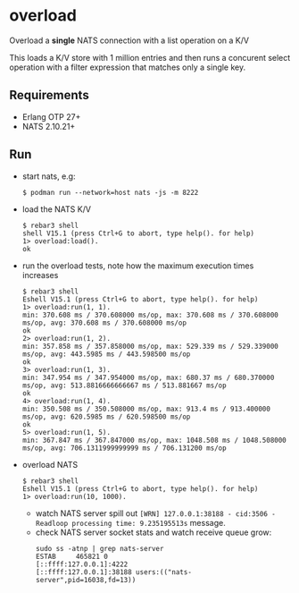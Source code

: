 overload
========

Overload a **single** NATS connection with a list operation on a K/V

This loads a K/V store with 1 million entries and then runs a concurent select
operation with a filter expression that matches only a single key.

Requirements
------------

- Erlang OTP 27+
- NATS 2.10.21+

Run
---

* start nats, e.g:
  ```
  $ podman run --network=host nats -js -m 8222
  ```

* load the NATS K/V
  ```
  $ rebar3 shell
  shell V15.1 (press Ctrl+G to abort, type help(). for help)
  1> overload:load().
  ok
  ```

* run the overload tests, note how the maximum execution times increases

  ```
  $ rebar3 shell
  Eshell V15.1 (press Ctrl+G to abort, type help(). for help)
  1> overload:run(1, 1).
  min: 370.608 ms / 370.608000 ms/op, max: 370.608 ms / 370.608000 ms/op, avg: 370.608 ms / 370.608000 ms/op
  ok
  2> overload:run(1, 2).
  min: 357.858 ms / 357.858000 ms/op, max: 529.339 ms / 529.339000 ms/op, avg: 443.5985 ms / 443.598500 ms/op
  ok
  3> overload:run(1, 3).
  min: 347.954 ms / 347.954000 ms/op, max: 680.37 ms / 680.370000 ms/op, avg: 513.8816666666667 ms / 513.881667 ms/op
  ok
  4> overload:run(1, 4).
  min: 350.508 ms / 350.508000 ms/op, max: 913.4 ms / 913.400000 ms/op, avg: 620.5985 ms / 620.598500 ms/op
  ok
  5> overload:run(1, 5).
  min: 367.847 ms / 367.847000 ms/op, max: 1048.508 ms / 1048.508000 ms/op, avg: 706.1311999999999 ms / 706.131200 ms/op
  ```

* overload NATS

  ```
  $ rebar3 shell
  Eshell V15.1 (press Ctrl+G to abort, type help(). for help)
  1> overload:run(10, 1000).
  ```

  * watch NATS server spill out `[WRN] 127.0.0.1:38188 - cid:3506 - Readloop processing time: 9.235195513s` message.
  * check NATS server socket stats and watch receive queue grow:
    ```
	sudo ss -atnp | grep nats-server
	ESTAB     465821 0                             [::ffff:127.0.0.1]:4222                   [::ffff:127.0.0.1]:38188 users:(("nats-server",pid=16038,fd=13)) 
	```
